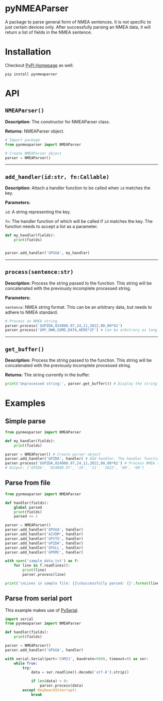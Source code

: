 # pyNMEAParser
A package to parse general form of NMEA sentences. It is not specific to just certain devices only.
After successfully parsing an NMEA data, it will return a list of fields in the NMEA sentence.

# Installation
Checkout [PyPi Homepage](https://pypi.org/project/pynmeaparser/) as well.
```
pip install pynmeaparser
```

# API
## `NMEAParser()`
**Description:** The constructor for NMEAParser class.

**Returns:** NMEAParser object.

```python
# Import package
from pynmeaparser import NMEAParser

# Create NMEAParser object
parser = NMEAParser()
```
---
## `add_handler(id:str, fn:Callable)`
**Description:** Attach a handler function to be called when `id` matches the key.

**Parameters:**

`id`: A string representing the key.

`fn`: The handler function of which will be called if `id` matches the key. The function needs to accept a list as a parameter.

```python
def my_handler(fields):
    print(fields)


parser.add_handler('GPGGA', my_handler)
```
---
## `process(sentence:str)`
**Description:** Process the string passed to the function. This string will be concatenated with the previously incomplete processed string.

**Parameters:**

`sentence`: NMEA string format. This can be an arbitrary data, but needs to adhere to NMEA standard.
```python
# Process an NMEA string
parser.process('$GPZDA,024008.97,24,11,2022,00,00*62')
parser.process('$MY_OWN,SOME,DATA,HERE*2F') # Can be arbitrary as long as adhering to NMEA standard.
```
---
## `get_buffer()`
**Description:** Process the string passed to the function. This string will be concatenated with the previously incomplete processed string.

**Returns:** The string currently in the buffer.

```python
print('Unprocessed string:', parser.get_buffer()) # Display the string that is still not processed.
```

# Examples
## Simple parse

```python
from pynmeaparser import NMEAParser

def my_handler(fields):
    print(fields)

parser = NMEAParser() # Create parser object
parser.add_handler('GPZDA', handler) # Add handler. The handler function will be called if the first field contains the key.
parser.process('$GPZDA,024008.97,24,11,2022,00,00*62') # Process NMEA string here.
# Output: ['GPZDA', '024008.97', '24', '11', '2022', '00', '00']
```

## Parse from file
```python
from pynmeaparser import NMEAParser

def handler(fields):
    global parsed
    print(fields)
    parsed += 1

parser = NMEAParser()
parser.add_handler('GPGGA', handler)
parser.add_handler('AIVDM', handler)
parser.add_handler('GPVTG', handler)
parser.add_handler('GPZDA', handler)
parser.add_handler('GPGLL', handler)
parser.add_handler('GPRMC', handler)

with open('sample_data.txt') as f:
    for line in f.readlines():
        print(line)
        parser.process(line)

print('\nLines in sample file: {}\nSuccessfully parsed: {}'.format(lines, parsed))
```

## Parse from serial port
This example makes use of [PySerial](https://pypi.org/project/pyserial/).
```python
import serial
from pynmeaparser import NMEAParser

def handler(fields):
    print(fields)

parser = NMEAParser()
parser.add_handler('GPGGA', handler)

with serial.Serial(port='COM21', baudrate=9600, timeout=0) as ser:
    while True:
        try:
            data = ser.readline().decode('utf-8').strip()

            if len(data) > 0:
                parser.process(data)
        except KeyboardInterrupt:
            break
```